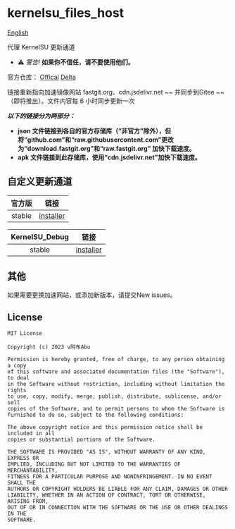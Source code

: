 # kernelsu_files_host

[English](https://github.com/magojohnji/kernelsu-files-host/blob/master/README.md)

代理 KernelSU 更新通道

- ⚠ *警告!* **如果你不信任，请不要使用他们。**

官方仓库： 
[Offical](https://github.com/tiann/KernelSU)
[Delta](https://github.com/MlgmXyysd/KernelSU_Debug)

链接重新指向加速镜像网站 fastgit.org、cdn.jsdelivr.net ~~ 并同步到Gitee ~~（即将推出）。文件内容每 6 小时同步更新一次

***以下的链接分为两部分：***

- **json 文件链接到各自的官方存储库（“非官方”除外），但将“github.com”和“raw.githubusercontent.com”更改为“download.fastgit.org”和“raw.fastgit.org” 加快下载速度。**
- **apk 文件链接到此存储库，使用“cdn.jsdelivr.net”加快下载速度。**

## 自定义更新通道

|  官方版 |                                  链接                                   |
| :----: | :---------------------------------------------------------------------: |
| stable | [installer](https://cdn.jsdelivr.net/gh/magojohnji/kernelsu-files-host@master/offical/setup.sh) | |

|  KernelSU_Debug |                                  链接                                   |
| :----: | :---------------------------------------------------------------------: |
| stable | [installer](https://cdn.jsdelivr.net/gh/magojohnji/kernelsu-files-host@master/kernelsu_debug/setup.sh) | |


## 其他

如果需要更换加速网站，或添加新版本，请提交New issues。

## License

    MIT License

    Copyright (c) 2023 v阿布Abu

    Permission is hereby granted, free of charge, to any person obtaining a copy
    of this software and associated documentation files (the "Software"), to deal
    in the Software without restriction, including without limitation the rights
    to use, copy, modify, merge, publish, distribute, sublicense, and/or sell
    copies of the Software, and to permit persons to whom the Software is
    furnished to do so, subject to the following conditions:
    
    The above copyright notice and this permission notice shall be included in all
    copies or substantial portions of the Software.
    
    THE SOFTWARE IS PROVIDED "AS IS", WITHOUT WARRANTY OF ANY KIND, EXPRESS OR
    IMPLIED, INCLUDING BUT NOT LIMITED TO THE WARRANTIES OF MERCHANTABILITY,
    FITNESS FOR A PARTICULAR PURPOSE AND NONINFRINGEMENT. IN NO EVENT SHALL THE
    AUTHORS OR COPYRIGHT HOLDERS BE LIABLE FOR ANY CLAIM, DAMAGES OR OTHER
    LIABILITY, WHETHER IN AN ACTION OF CONTRACT, TORT OR OTHERWISE, ARISING FROM,
    OUT OF OR IN CONNECTION WITH THE SOFTWARE OR THE USE OR OTHER DEALINGS IN THE
    SOFTWARE.
